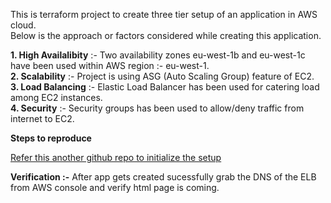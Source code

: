 This is terraform project to create three tier setup of an application in AWS cloud. <br />
Below is the approach or factors considered while creating this application.

**1. High Availalibity** :- Two availability zones eu-west-1b and eu-west-1c have been used within AWS region :- eu-west-1.<br />
**2. Scalability** :- Project is using ASG (Auto Scaling Group) feature of EC2.<br />
**3. Load Balancing** :- Elastic Load Balancer has been used for catering load among EC2 instances.<br />
**4. Security** :- Security groups has been used to allow/deny traffic from internet to EC2.<br />

**Steps to reproduce**

[Refer this another github repo to initialize the setup](https://github.com/hchiao/three-tier-init)



**Verification :-** 
After app gets created sucessfully grab the DNS of the ELB from AWS console and verify html page is coming.

